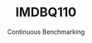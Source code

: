 ---
layout: docu
title: IMDBQ110
subtitle: Continuous Benchmarking
selected: IMDB
expanded: Benchmarking
benchmark: /individual_results/IMDBQ110.html
---